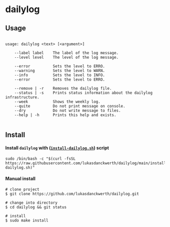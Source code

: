 # dailylog

## Usage

[mark-usage-start]::
```shell

usage: dailylog <text> [<argument>]

    --label label    The label of the log message.
    --level level    The level of the log message.

    --error          Sets the level to ERRO.
    --warning        Sets the level to WARN.
    --info           Sets the level to INFO.
    --error          Sets the level to ERRO.

    --remove | -r    Removes the dailylog file.
    --status | -s    Prints status information about the dailylog infrastructure.
    --week           Shows the weekly log.
    --quite          Do not print message on console.
    --dry            Do not write message to files.
    --help | -h      Prints this help and exists.
    
```
[mark-usage-end]::


## Install

#### Install `dailylog` with ([`install-dailylog.sh`](https://raw.githubusercontent.com/lukasdanckwerth/dailylog/main/install-dailylog.sh)) script

```shell
sudo /bin/bash -c "$(curl -fsSL https://raw.githubusercontent.com/lukasdanckwerth/dailylog/main/install-dailylog.sh)"
```

#### Manual install
```shell
# clone project
$ git clone https://github.com/lukasdanckwerth/dailylog.git

# change into directory
$ cd dailylog && git status

# install
$ sudo make install
```
